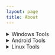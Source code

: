 ```yaml
---
layout: page
title: About
---
```

<details><summary>Windows Tools</summary><blockquote>
<dl>
	<dt>Windows Subsystem for Linux (WSL):</dt>
		<dd>An easy way to run Linux tools on Windows 10.</dd>
		<dd>Though it isn't a fully fledged Linux enviorment so not everything works. For example nmap won't work inside the WSL.</dd>
		<dd>
{% highlight raw %}
To install:
Enable the windows feature
Then install a Linux Distro from the Windows Store.
{% endhighlight%}
		</dd>
	<dt>Zenmap (nmap GUI): </dt>
		<dd>network/port scanner </dd>
		<dd>Basically a GUI version of nmap with some easy to use options</dd>
	<dt><a href="https://chocolatey.org/">Chocolatey</a>:</dt>
		<dd>Chocolatey is an easier,faster, and more secure way to install, uninstall, and upgrade software packages.</dd>
		<dd>It downloads software from the source. Checks the hashes to ensure it wasn't tampered with. Then does a full silent install. You can also do a silient upgrade of all installed packages with one command.</dd>	
</dl>
  
<details><summary>Chocolatey Packages I Like</summary><blockquote>
<dl>
	<dt></dt>
	<dt>Chromium</dt>
		<dd>A popular web browser</dd>
		<dd>{% highlight console %}choco install chromium{% endhighlight%}</dd>
	<dt>Draw.io</dt>
		<dd>A free simple diagram creator</dd>
		<dd>{% highlight console %}choco install drawio{% endhighlight%}</dd>
	<dt>Chromium</dt>
		<dd>A popular web browser</dd>
		<dd>{% highlight console %}choco install chromium{% endhighlight%}</dd>
</dl>
</blockquote></details>
</blockquote></details>

<details><summary>Android Tools</summary><blockquote>
<dl>
	<dt>CIDR Calculator by Randy McEoin</dt>
		<dd>An easy to use subnet calculator that works with ipv4 and ipv6.</dd>
		<dd>Shows the network range,# of usuable hosts, netmask, wildcard, and even the binary bits.</dd>
	<dt>KeePass2Android Password Safe by Croco Apps</dt>
		<dd>Password Manager that works with the encrypted .kdbx files</dd>
	<dt>NewPipe</dt>
		<dd>Youtube/Video player that can play audio in the background/screen lock. Along with other free features</dd>
		<dd>Not available on the Google Play store, you have to manually install the .APK file </dd>
</dl>   
</blockquote></details>

<details><summary>Linux Tools</summary><blockquote>
<dl>
	<dt>nmap</dt>
		<dd>A powerful network/port scanner</dd>
		<dd>{% highlight raw %}apt install nmap{% endhighlight%}</dd>
	<dt>grep</dt>
		<dd>A built-in tool to find patters/text within files or output.</dd>
</dl>   

</blockquote></details>